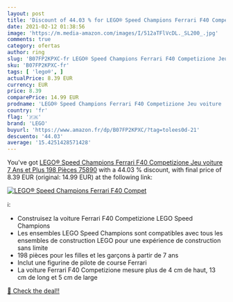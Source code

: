 ```yaml
---
layout: post
title: 'Discount of 44.03 % for LEGO® Speed Champions Ferrari F40 Compet'
date: 2021-02-12 01:38:56
image: 'https://m.media-amazon.com/images/I/512aTFlVcDL._SL200_.jpg'
comments: true
category: ofertas
author: ring
slug: 'B07FP2KPXC-fr LEGO® Speed Champions Ferrari F40 Competizione Jeu voiture...'
sku: 'B07FP2KPXC-fr'
tags: [ 'lego®', ]
actualPrice: 8.39 EUR
currency: EUR
price: 8.39
comparePrice: 14.99 EUR
prodname: 'LEGO® Speed Champions Ferrari F40 Competizione Jeu voiture  7 Ans et Plus  198 Pièces 75890'
country: 'fr'
flag: '🇫🇷'
brand: 'LEGO'
buyurl: 'https://www.amazon.fr/dp/B07FP2KPXC/?tag=tolees0d-21'
descuento: '44.03'
average: '15.4251428571428'
---
```


You've got [LEGO® Speed Champions Ferrari F40 Competizione Jeu voiture  7 Ans et Plus  198 Pièces 75890](https://www.amazon.fr/dp/B07FP2KPXC/?tag=tolees0d-21) with a  44.03 % discount, with final price of 8.39 EUR (original: 14.99 EUR) at the following link:

[![LEGO® Speed Champions Ferrari F40 Compet](https://m.media-amazon.com/images/I/512aTFlVcDL._SL200_.jpg)](https://www.amazon.fr/dp/B07FP2KPXC/?tag=tolees0d-21)

ℹ️:

- Construisez la voiture Ferrari F40 Competizione LEGO Speed Champions
- Les ensembles LEGO Speed Champions sont compatibles avec tous les ensembles de construction LEGO pour une expérience de construction sans limite
- 198 pièces pour les filles et les garçons à partir de 7 ans
- Inclut une figurine de pilote de course Ferrari
- La voiture Ferrari F40 Competizione mesure plus de 4 cm de haut, 13 cm de long et 5 cm de large

[🛒 Check the deal!!](https://www.amazon.fr/dp/B07FP2KPXC/?tag=tolees0d-21)

